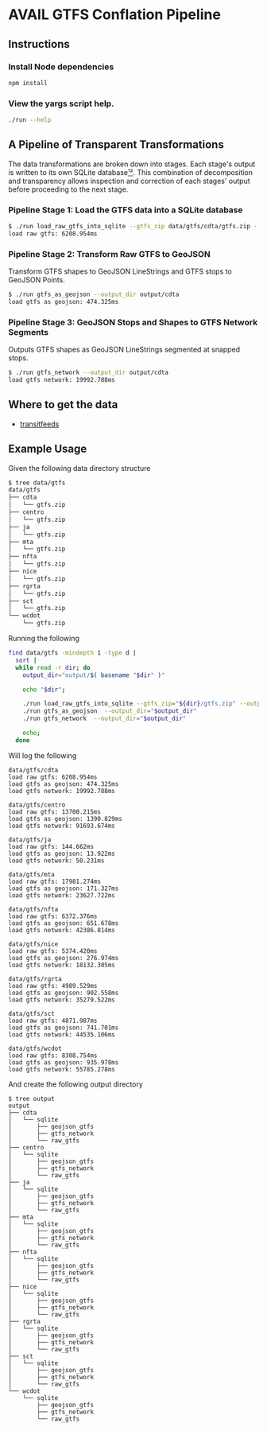 # AVAIL GTFS Conflation Pipeline

## Instructions

### Install Node dependencies

```bash
npm install
```

### View the yargs script help.

```bash
./run --help
```

## A Pipeline of Transparent Transformations

The data transformations are broken down into stages.
Each stage's output is written to its own
  SQLite database[¹](https://www.sqlite.org/aff_short.html)[²](https://www.sqlite.org/appfileformat.html).
This combination of decomposition and transparency
  allows inspection and correction of each stages' output
  before proceeding to the next stage.

### Pipeline Stage 1: Load the GTFS data into a SQLite database

```bash
$ ./run load_raw_gtfs_into_sqlite --gtfs_zip data/gtfs/cdta/gtfs.zip --output_dir output/cdta
load raw gtfs: 6208.954ms
```

### Pipeline Stage 2: Transform Raw GTFS to GeoJSON

Transform GTFS shapes to GeoJSON LineStrings and GTFS stops to GeoJSON Points.

```bash
$ ./run gtfs_as_geojson --output_dir output/cdta
load gtfs as geojson: 474.325ms
```

### Pipeline Stage 3: GeoJSON Stops and Shapes to GTFS Network Segments

Outputs GTFS shapes as GeoJSON LineStrings segmented at snapped stops.

```bash
$ ./run gtfs_network --output_dir output/cdta
load gtfs network: 19992.788ms
```

## Where to get the data

* [transitfeeds](https://transitfeeds.com/feeds)

## Example Usage

Given the following data directory structure

```bash
$ tree data/gtfs
data/gtfs
├── cdta
│   └── gtfs.zip
├── centro
│   └── gtfs.zip
├── ja
│   └── gtfs.zip
├── mta
│   └── gtfs.zip
├── nfta
│   └── gtfs.zip
├── nice
│   └── gtfs.zip
├── rgrta
│   └── gtfs.zip
├── sct
│   └── gtfs.zip
└── wcdot
    └── gtfs.zip
```

Running the following

```bash
find data/gtfs -mindepth 1 -type d |
  sort |
  while read -r dir; do
    output_dir="output/$( basename "$dir" )"

    echo "$dir";

    ./run load_raw_gtfs_into_sqlite --gtfs_zip="${dir}/gtfs.zip" --output_dir="$output_dir"
    ./run gtfs_as_geojson  --output_dir="$output_dir"
    ./run gtfs_network  --output_dir="$output_dir"

    echo;
  done
```

Will log the following
```
data/gtfs/cdta
load raw gtfs: 6208.954ms
load gtfs as geojson: 474.325ms
load gtfs network: 19992.788ms

data/gtfs/centro
load raw gtfs: 13700.215ms
load gtfs as geojson: 1390.829ms
load gtfs network: 91693.674ms

data/gtfs/ja
load raw gtfs: 144.662ms
load gtfs as geojson: 13.922ms
load gtfs network: 50.231ms

data/gtfs/mta
load raw gtfs: 17981.274ms
load gtfs as geojson: 171.327ms
load gtfs network: 23627.722ms

data/gtfs/nfta
load raw gtfs: 6372.376ms
load gtfs as geojson: 651.678ms
load gtfs network: 42386.814ms

data/gtfs/nice
load raw gtfs: 5374.420ms
load gtfs as geojson: 276.974ms
load gtfs network: 18132.305ms

data/gtfs/rgrta
load raw gtfs: 4989.529ms
load gtfs as geojson: 902.558ms
load gtfs network: 35279.522ms

data/gtfs/sct
load raw gtfs: 4871.987ms
load gtfs as geojson: 741.701ms
load gtfs network: 44535.106ms

data/gtfs/wcdot
load raw gtfs: 8308.754ms
load gtfs as geojson: 935.978ms
load gtfs network: 55785.278ms
```

And create the following output directory
```
$ tree output
output
├── cdta
│   └── sqlite
│       ├── geojson_gtfs
│       ├── gtfs_network
│       └── raw_gtfs
├── centro
│   └── sqlite
│       ├── geojson_gtfs
│       ├── gtfs_network
│       └── raw_gtfs
├── ja
│   └── sqlite
│       ├── geojson_gtfs
│       ├── gtfs_network
│       └── raw_gtfs
├── mta
│   └── sqlite
│       ├── geojson_gtfs
│       ├── gtfs_network
│       └── raw_gtfs
├── nfta
│   └── sqlite
│       ├── geojson_gtfs
│       ├── gtfs_network
│       └── raw_gtfs
├── nice
│   └── sqlite
│       ├── geojson_gtfs
│       ├── gtfs_network
│       └── raw_gtfs
├── rgrta
│   └── sqlite
│       ├── geojson_gtfs
│       ├── gtfs_network
│       └── raw_gtfs
├── sct
│   └── sqlite
│       ├── geojson_gtfs
│       ├── gtfs_network
│       └── raw_gtfs
└── wcdot
    └── sqlite
        ├── geojson_gtfs
        ├── gtfs_network
        └── raw_gtfs
```
